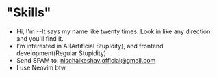 # "Skills"
  
-    Hi, I'm --It says my name like twenty times. Look in like any direction and you'll find it.
-    I’m interested in AI(Artificial StupIdity), and frontend development(Regular Stupidity)
-    Send SPAM to: nischalkeshav.official@gmail.com
-    I use Neovim btw.   
<!---
NischalKeshav/NischalKeshav is a ✨ special ✨ repository because its `README.md` (this file) appears on your GitHub profile.
You can click the Preview link to take a look at your changes.
--->

